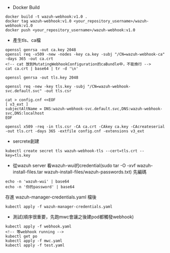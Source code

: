 * Docker Build
```
docker build -t wazuh-webhook:v1.0 .
docker tag wazuh-webhook:v1.0 <your_repository_username>/wazuh-webhook:v1.0
docker push <your_repository_username>/wazuh-webhook:v1.0
```
* 產生tls、ca檔
```
openssl genrsa -out ca.key 2048
openssl req -x509 -new -nodes -key ca.key -subj "/CN=wazuh-webhook-ca" -days 365 -out ca.crt
<!-- cat 放到MutatingWebhookConfiguration的caBundle中，不能換行 -->
cat ca.crt | base64 | tr -d '\n'

openssl genrsa -out tls.key 2048

openssl req -new -key tls.key -subj "/CN=wazuh-webhook-svc.default.svc" -out tls.csr

cat > config.cnf <<EOF
[ v3_ext ]
subjectAltName = DNS:wazuh-webhook-svc.default.svc,DNS:wazuh-webhook-svc,DNS:localhost
EOF

openssl x509 -req -in tls.csr -CA ca.crt -CAkey ca.key -CAcreateserial -out tls.crt -days 365 -extfile config.cnf -extensions v3_ext
```
* sercrete創建
```
kubectl create secret tls wazuh-webhook-tls --cert=tls.crt --key=tls.key
```
* 從wazuh server 看wazuh-wui的credential(sudo tar -O -xvf wazuh-install-files.tar wazuh-install-files/wazuh-passwords.txt)
先編碼
```
echo -n 'wazuh-wui' | base64
echo -n '你的password' | base64
```
存進 wazuh-manager-credentials.yaml 檔後
```
kubectl apply -f wazuh-manager-credentials.yaml
```
* 測試(順序很重要，先跑mwc會讓之後建pod都觸發webhook)
```
kubectl apply -f webhook.yaml 
<!-- 等webhook running -->
kubectl get po
kubectl apply -f mwc.yaml 
kubectl apply -f test.yaml 
```
